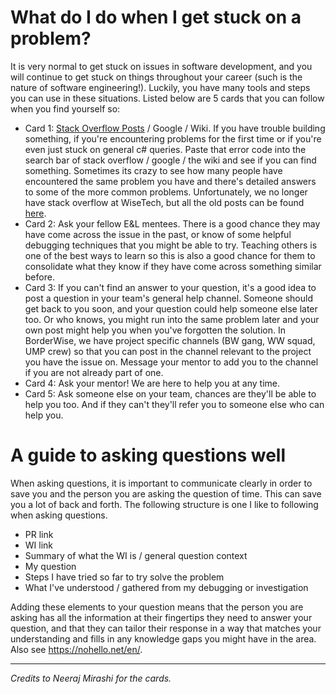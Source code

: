 # What do I do when I get stuck on a problem? 
It is very normal to get stuck on issues in software development, and you will continue to get stuck on things throughout your career (such is the nature of software engineering!). Luckily, you have many tools and steps you can use in these situations. Listed below are 5 cards that you can follow when you find yourself so:
- Card 1: [Stack Overflow Posts](https://wisetechglobal.sharepoint.com/sites/StackOverflow) / Google / Wiki. If you have trouble building something, if you're encountering problems for the first time or if you're even just stuck on general c# queries. Paste that error code into the search bar of stack overflow / google / the wiki and see if you can find something. Sometimes its crazy to see how many people have encountered the same problem you have and there's detailed answers to some of the more common problems. Unfortunately, we no longer have stack overflow at WiseTech, but all the old posts can be found [here](https://wisetechglobal.sharepoint.com/sites/StackOverflow). 
- Card 2: Ask your fellow E&L mentees. There is a good chance they may have come across the issue in the past, or know of some helpful debugging techniques that you might be able to try. Teaching others is one of the best ways to learn so this is also a good chance for them to consolidate what they know if they have come across something similar before.
- Card 3: If you can't find an answer to your question, it's a good idea to post a question in your team's general help channel. Someone should get back to you soon, and your question could help someone else later too. Or who knows, you might run into the same problem later and your own post might help you when you've forgotten the solution. In BorderWise, we have project specific channels (BW gang, WW squad, UMP crew) so that you can post in the channel relevant to the project you have the issue on. Message your mentor to add you to the channel if you are not already part of one. 
- Card 4: Ask your mentor! We are here to help you at any time.
- Card 5: Ask someone else on your team, chances are they'll be able to help you too. And if they can't they'll refer you to someone else who can help you.

# A guide to asking questions well

When asking questions, it is important to communicate clearly in order to save you and the person you are asking the question of time. This can save you a lot of back and forth. The following structure is one I like to following when asking questions.

- PR link
- WI link
- Summary of what the WI is / general question context
- My question
- Steps I have tried so far to try solve the problem
- What I've understood / gathered from my debugging or investigation

Adding these elements to your question means that the person you are asking has all the information at their fingertips they need to answer your question, and that they can tailor their response in a way that matches your understanding and fills in any knowledge gaps you might have in the area. Also see https://nohello.net/en/.

---
_Credits to Neeraj Mirashi for the cards._